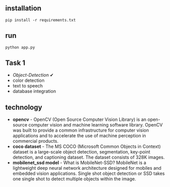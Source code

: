 ## installation 
```shell
pip install -r requirements.txt
```

## run
```
python app.py
```

## Task 1
- *Object-Detection* ✔
- color detection
- text to speech
- database integration

## technology
- **opencv** - OpenCV (Open Source Computer Vision Library) is an open-source computer vision and machine learning software library. OpenCV was built to provide a common infrastructure for computer vision applications and to accelerate the use of machine perception in commercial products.
- **coco dataset** - The MS COCO (Microsoft Common Objects in Context) dataset is a large-scale object detection, segmentation, key-point detection, and captioning dataset. The dataset consists of 328K images.
- **mobilenet_ssd model** - What is MobileNet-SSD?
MobileNet is a lightweight deep neural network architecture designed for mobiles and embedded vision applications. Single shot object detection or SSD takes one single shot to detect multiple objects within the image.